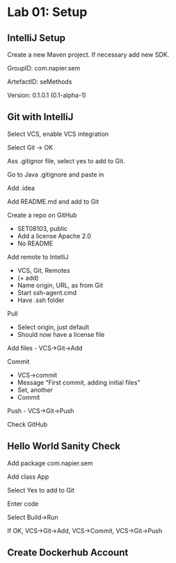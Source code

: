 # Lab 01: Setup

## IntelliJ Setup

Create a new Maven project.  If necessary add new SDK.

GroupID: com.napier.sem

ArtefactID: seMethods

Version: 0.1.0.1 (0.1-alpha-1)

## Git with IntelliJ

Select VCS, enable VCS integration

Select Git -> OK

Ass .gitignor file, select yes to add to Git.

Go to Java .gitignore and paste in

Add .idea

Add README.md and add to Git

Create a repo on GitHub

- SET08103, public
- Add a license Apache 2.0
- No README

Add remote to IntelliJ

- VCS, Git, Remotes
- (+ add)
- Name origin, URL, as from Git
- Start ssh-agent.cmd
- Have .ssh folder

Pull

- Select origin, just default
- Should now have a license file

Add files - VCS->Git->Add

Commit

- VCS->commit
- Message "First commit, adding initial files"
- Set, another
- Commit

Push - VCS->Git->Push

Check GitHub

## Hello World Sanity Check

Add package com.napier.sem

Add class App

Select Yes to add to Git

Enter code

Select Build->Run

If OK, VCS->Git->Add, VCS->Commit, VCS->Git->Push

## Create Dockerhub Account

